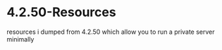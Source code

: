 # 4.2.50-Resources

resources i dumped from 4.2.50 which allow you to run a private server minimally
